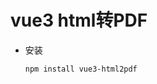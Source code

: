 # vue3 html转PDF

- 安装
  ```bash
  npm install vue3-html2pdf
  ```
<script>
import Vue3ToPdf from '/components/html2pdf/Vue3ToPdf'
</script>
<template>
  <vue3-to-pdf />
</template>